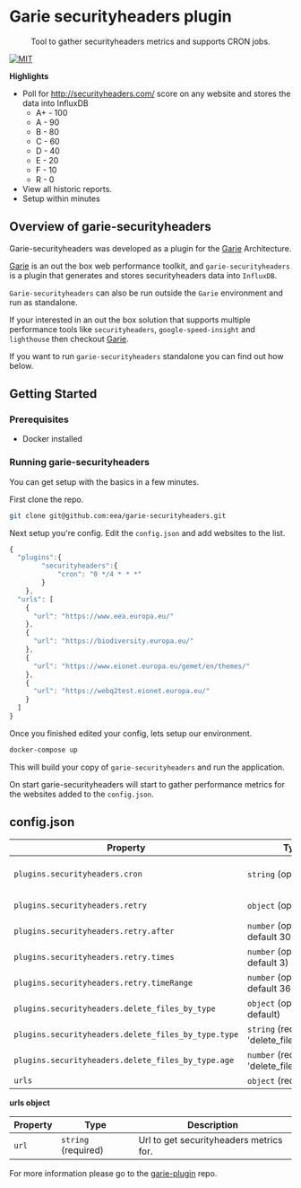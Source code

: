 # Garie securityheaders plugin

<p align="center">
  <p align="center">Tool to gather securityheaders metrics and supports CRON jobs.<p>
    <a href="https://opensource.org/licenses/MIT"><img src="https://img.shields.io/badge/License-MIT-yellow.svg" alt="MIT"></a>
  </p>
</p>

**Highlights**

-   Poll for http://securityheaders.com/ score on any website and stores the data into InfluxDB
    *  A+ - 100
    *  A  - 90
    *  B  - 80
    *  C  - 60
    *  D  - 40
    *  E  - 20
    *  F  - 10
    *  R  - 0
-   View all historic reports.
-   Setup within minutes

## Overview of garie-securityheaders

Garie-securityheaders was developed as a plugin for the [Garie](https://github.com/boyney123/garie) Architecture.

[Garie](https://github.com/boyney123/garie) is an out the box web performance toolkit, and `garie-securityheaders` is a plugin that generates and stores securityheaders data into `InfluxDB`.

`Garie-securityheaders` can also be run outside the `Garie` environment and run as standalone.

If your interested in an out the box solution that supports multiple performance tools like `securityheaders`, `google-speed-insight` and `lighthouse` then checkout [Garie](https://github.com/boyney123/garie).

If you want to run `garie-securityheaders` standalone you can find out how below.

## Getting Started

### Prerequisites

-   Docker installed

### Running garie-securityheaders

You can get setup with the basics in a few minutes.

First clone the repo.

```sh
git clone git@github.com:eea/garie-securityheaders.git
```

Next setup you're config. Edit the `config.json` and add websites to the list.

```javascript
{
  "plugins":{
        "securityheaders":{
            "cron": "0 */4 * * *"
        }
    },
  "urls": [
    {
      "url": "https://www.eea.europa.eu/"
    },
    {
      "url": "https://biodiversity.europa.eu/"
    },
    {
      "url": "https://www.eionet.europa.eu/gemet/en/themes/"
    },
    {
      "url": "https://webq2test.eionet.europa.eu/"
    }
  ]
}
```

Once you finished edited your config, lets setup our environment.

```sh
docker-compose up
```

This will build your copy of `garie-securityheaders` and run the application.

On start garie-securityheaders will start to gather performance metrics for the websites added to the `config.json`.

## config.json

| Property | Type                | Description                                                                          |
| -------- | ------------------- | ------------------------------------------------------------------------------------ |
| `plugins.securityheaders.cron`   | `string` (optional) | Cron timer. Supports syntax can be found [here].(https://www.npmjs.com/package/cron) |
| `plugins.securityheaders.retry`   | `object` (optional) | Configuration how to retry the failed tasks |
| `plugins.securityheaders.retry.after`   | `number` (optional, default 30) | Minutes before we retry to execute the tasks |
| `plugins.securityheaders.retry.times`   | `number` (optional, default 3) | How many time to retry to execute the failed tasks |
| `plugins.securityheaders.retry.timeRange`   | `number` (optional, default 360) | Period in minutes to be checked in influx, to know if a task failed |
| `plugins.securityheaders.delete_files_by_type`   | `object` (optional, no default) | Configuration for deletion of custom files. (e.g. mp4 files)  |
| `plugins.securityheaders.delete_files_by_type.type`   | `string` (required for 'delete_files_by_type') | The type / extension of the files we want to delete. (e.g. "mp4"). |
| `plugins.securityheaders.delete_files_by_type.age`   | `number` (required for 'delete_files_by_type') | Maximum age (in days) of the custom files. Any older file will be deleted. |
| `urls`   | `object` (required) | Config for lighthouse. More detail below |

**urls object**

| Property | Type                | Description                         |
| -------- | ------------------- | ----------------------------------- |
| `url`    | `string` (required) | Url to get securityheaders metrics for. |

For more information please go to the [garie-plugin](https://github.com/eea/garie-plugin) repo.


